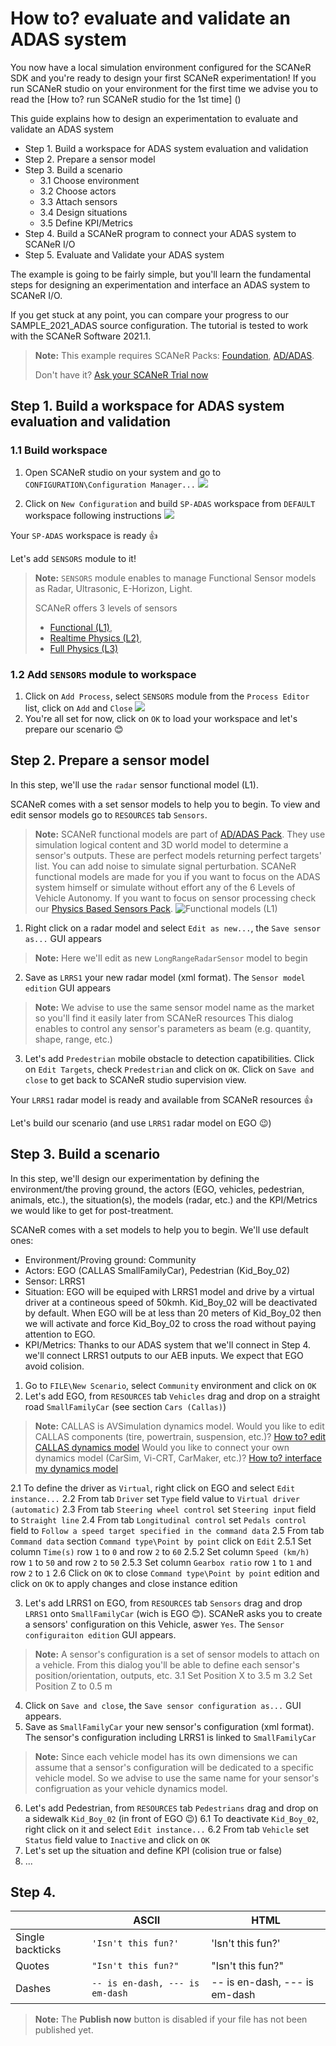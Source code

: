 # How to? evaluate and validate an ADAS system

You now have a local simulation environment configured for the SCANeR SDK and you're ready to design your first SCANeR experimentation!
If you run SCANeR studio on your environment for the first time we advise you to read the [How to? run SCANeR studio for the 1st time] ()

This guide explains how to design an experimentation to evaluate and validate an ADAS system
- Step 1. Build a workspace for ADAS system evaluation and validation
- Step 2. Prepare a sensor model
- Step 3. Build a scenario
  - 3.1 Choose environment
  - 3.2 Choose actors
  - 3.3 Attach sensors
  - 3.4 Design situations
  - 3.5 Define KPI/Metrics
- Step 4. Build a SCANeR program to connect your ADAS system to SCANeR I/O
- Step 5. Evaluate and Validate your ADAS system

The example is going to be fairly simple, but you'll learn the fundamental steps for designing an experimentation and interface an ADAS system to SCANeR I/O.

If you get stuck at any point, you can compare your progress to our SAMPLE_2021_ADAS source configuration.
The tutorial is tested to work with the SCANeR Software 2021.1.

> **Note:** This example requires SCANeR Packs: [Foundation](https://www.avsimulation.com/pack-foundation/), [AD/ADAS](https://www.avsimulation.com/pack-ad-adas/).
> 
> Don't have it? [Ask your SCANeR Trial now](https://www.avsimulation.com/scaner-studio-trial/)

## Step 1. Build a workspace for ADAS system evaluation and validation

### 1.1 Build workspace

1. Open SCANeR studio on your system and go to `CONFIGURATION\Configuration Manager...`
![](./assets/configurationManager.png)

2. Click on `New Configuration` and build `SP-ADAS` workspace from `DEFAULT` workspace following instructions
![](./assets/configurationManagerSP-ADAS.png)

Your `SP-ADAS` workspace is ready :thumbsup:

Let's add `SENSORS` module to it!

> **Note:** `SENSORS` module enables to manage Functional Sensor models as Radar, Ultrasonic, E-Horizon, Light.
> 
> SCANeR offers 3 levels of sensors
> - [Functional (L1)](https://www.avsimulation.com/pack-ad-adas/),
> - [Realtime Physics (L2)](https://www.avsimulation.com/pack-physics-based-sensors/),
> - [Full Physics (L3)](https://www.avsimulation.com/pack-physics-based-sensors/)

### 1.2 Add `SENSORS` module to workspace

1. Click on `Add Process`, select `SENSORS` module from the `Process Editor` list, click on `Add` and `Close`
![](./assets/configurationManagerSENSORSResult.png)
2. You're all set for now, click on `OK` to load your workspace and let's prepare our scenario :blush:

## Step 2. Prepare a sensor model
In this step, we'll use the `radar` sensor functional model (L1).

SCANeR comes with a set sensor models to help you to begin. To view and edit sensor models go to `RESOURCES` tab `Sensors`.

> **Note:** SCANeR functional models are part of [AD/ADAS Pack](https://www.avsimulation.com/pack-ad-adas/). They use simulation logical content and 3D world model to determine a sensor's outputs. These are perfect models returning perfect targets' list. You can add noise to simulate signal perturbation. SCANeR functional models are made for you if you want to focus on the ADAS system himself or simulate without effort any of the 6 Levels of Vehicle Autonomy. If you want to focus on sensor processing check our [Physics Based Sensors Pack](https://www.avsimulation.com/pack-physics-based-sensors/).
![](./assets/sensorFunctionalModel.png "Functional models (L1)")

1. Right click on a radar model and select `Edit as new...`, the `Save sensor as...` GUI appears
> **Note:** Here we'll edit as new `LongRangeRadarSensor` model to begin
2. Save as `LRRS1` your new radar model (xml format). The `Sensor model edition` GUI appears
> **Note:** We advise to use the same sensor model name as the market so you'll find it easily later from SCANeR resources
> This dialog enables to control any sensor's parameters as beam (e.g. quantity, shape, range, etc.)
3. Let's add `Predestrian` mobile obstacle to detection capatibilities. Click on `Edit Targets`, check `Predestrian` and click on `OK`. Click on `Save and close` to get back to SCANeR studio supervision view.

Your `LRRS1` radar model is ready and available from SCANeR resources :thumbsup:

Let's build our scenario (and use `LRRS1` radar model on EGO :wink:)

## Step 3. Build a scenario
In this step, we'll design our experimentation by defining the environment/the proving ground, the actors (EGO, vehicles, pedestrian, animals, etc.), the situation(s), the models (radar, etc.) and the KPI/Metrics we would like to get for post-treatment.

SCANeR comes with a set models to help you to begin. We'll use default ones:
- Environment/Proving ground: Community
- Actors: EGO (CALLAS SmallFamilyCar), Pedestrian (Kid_Boy_02)
- Sensor: LRRS1
- Situation: EGO will be equiped with LRRS1 model and drive by a virtual driver at a contineous speed of 50kmh. Kid_Boy_02 will be deactivated by default. When EGO will be at less than 20 meters of Kid_Boy_02 then we will activate and force Kid_Boy_02 to cross the road without paying attention to EGO.
- KPI/Metrics: Thanks to our ADAS system that we'll connect in Step 4. we'll connect LRRS1 outputs to our AEB inputs. We expect that EGO avoid colision.

1. Go to `FILE\New Scenario`, select `Community` environment and click on `OK`
2. Let's add EGO, from `RESOURCES` tab `Vehicles` drag and drop on a straight road `SmallFamilyCar` (see section `Cars (Callas)`)
> **Note:** CALLAS is AVSimulation dynamics model.
> Would you like to edit CALLAS components (tire, powertrain, suspension, etc.)? [How to? edit CALLAS dynamics model]()
> Would you like to connect your own dynamics model (CarSim, Vi-CRT, CarMaker, etc.)? [How to? interface my dynamics model]()

  2.1 To define the driver as `Virtual`, right click on EGO and select `Edit instance...`
  2.2 From tab `Driver` set `Type` field value to `Virtual driver (automatic)`
  2.3 From tab `Steering wheel control` set `Steering input` field to `Straight line`
  2.4 From tab `Longitudinal control` set `Pedals control` field to `Follow a speed target specified in the command data`
  2.5 From tab `Command data` section `Command type\Point by point` click on `Edit`
    2.5.1 Set column `Time(s)` row `1` to `0` and  row `2` to `60`
    2.5.2 Set column `Speed (km/h)` row `1` to `50` and  row `2` to `50`
    2.5.3 Set column `Gearbox ratio` row `1` to `1` and  row `2` to `1`
  2.6 Click on `OK` to close `Command type\Point by point` edition and click on `OK` to apply changes and close instance edition

3. Let's add LRRS1 on EGO, from `RESOURCES` tab `Sensors` drag and drop `LRRS1` onto `SmallFamilyCar` (wich is EGO :blush:). SCANeR asks you to create a sensors' configuration on this Vehicle, aswer `Yes`. The `Sensor configuraiton edition` GUI appears.
> **Note:** A sensor's configuration is a set of sensor models to attach on a vehicle. From this dialog you'll be able to define each sensor's position/orientation, outputs, etc.
  3.1 Set Position X to 3.5 m
  3.2 Set Position Z to 0.5 m
4. Click on `Save and close`, the `Save sensor configuration as...` GUI appears.
5. Save as `SmallFamilyCar` your new sensor's configuration (xml format). The sensor's configuration including LRRS1 is linked to `SmallFamilyCar`
> **Note:** Since each vehicle model has its own dimensions we can assume that a sensor's configuration will be dedicated to a specific vehicle model. So we advise to use the same name for your sensor's configruation as your vehicle dynamics model.
6. Let's add Pedestrian, from `RESOURCES` tab `Pedestrians` drag and drop on a sidewalk `Kid_Boy_02` (in front of EGO :wink:)
  6.1 To deactivate `Kid_Boy_02`, right click on it and select `Edit instance...`
  6.2 From tab `Vehicle` set `Status` field value to `Inactive` and click on `OK`
7. Let's set up the situation and define KPI (colision true or false)
8. ...

## Step 4.

|                |ASCII                          |HTML                         |
|----------------|-------------------------------|-----------------------------|
|Single backticks|`'Isn't this fun?'`            |'Isn't this fun?'            |
|Quotes          |`"Isn't this fun?"`            |"Isn't this fun?"            |
|Dashes          |`-- is en-dash, --- is em-dash`|-- is en-dash, --- is em-dash|


> **Note:** The **Publish now** button is disabled if your file has not been published yet.

